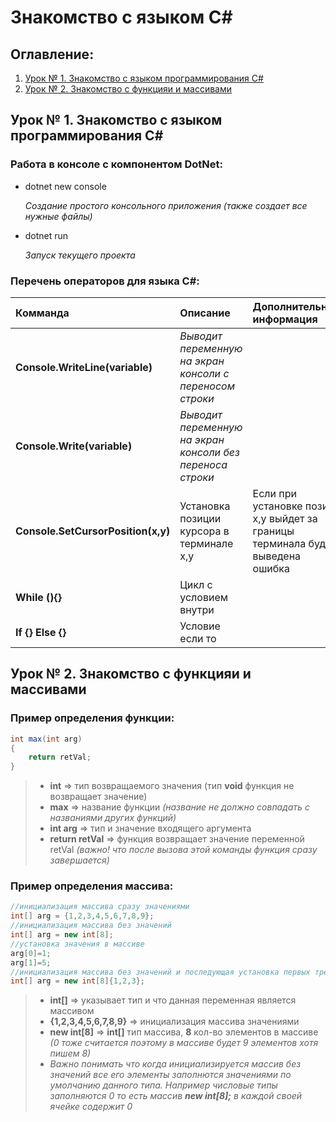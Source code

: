 # Знакомство с языком C#
## Оглавление:
1. [Урок № 1. Знакомство с языком программирования C#](#lesson1)
2. [Урок № 2. Знакомство с функцияи и массивами](#lesson2)

## <a name="lesson1"></a> Урок № 1. Знакомство с языком программирования C#
### **Работа в консоле c компонентом DotNet**:

* dotnet new console

    *Создание простого консольного приложения (также создает все нужные файлы)*

* dotnet run

    *Запуск текущего проекта*

### **Перечень операторов для языка C#:**

Комманда|Описание|Дополнительная информация
:-|:-|:-
**Console.WriteLine(variable)**|*Выводит переменную на экран консоли c переносом строки*
**Console.Write(variable)**|*Выводит переменную на экран консоли без переноса строки*
**Console.SetCursorPosition(x,y)**|Установка позиции курсора в терминале x,y|Если при установке позии x,y выйдет за границы терминала будет выведена ошибка
**While (){}**|Цикл c условием внутри|
**If {} Else {}**|Условие если то|

## <a name="lesson2"></a> Урок № 2. Знакомство с функцияи и массивами

### Пример определения функции:

```C#
int max(int arg)
{
    return retVal;    
}
```

>* **int** => тип возвращаемого значения (тип **void** функция не возвращает значение)
>* **max** => название функции *(название не должно совпадать с названиями других функций)*
>* **int arg** => тип и значение входящего аргумента
>* **return retVal** => функция возвращает значение переменной retVal *(важно! что после вызова этой команды функция сразу завершается)*

### Пример определения массива:
```C#
//инициализация массива сразу значениями
int[] arg = {1,2,3,4,5,6,7,8,9};
//инициализация массива без значений
int[] arg = new int[8];
//установка значения в массиве
arg[0]=1;
arg[1]=5;
//инициализация массива без значений и последующая установка первых трех значений
int[] arg = new int[8]{1,2,3};
```
>* **int[]** => указывает тип и что данная переменная является массивом
>* **{1,2,3,4,5,6,7,8,9}** => инициализация массива значениями
>* **new int[8]** => **int[]** тип массива, **8** кол-во элементов в массиве *(0 тоже считается поэтому в массиве будет 9 элементов хотя пишем 8)*
>* *Важно понимать что когда инициализируется массив без значений все его элементы заполнются значениями по умолчанию данного типа. Например числовые типы заполняются 0 то есть массив **new int[8];** в каждой своей ячейке содержит 0*
